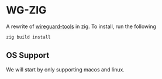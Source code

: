 # WG-ZIG

A rewrite of [wireguard-tools](https://github.com/WireGuard/wireguard-tools
) in zig. To install, run the following

```bash
zig build install
```

## OS Support

We will start by only supporting macos and linux.

